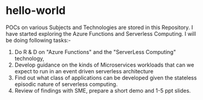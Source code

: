 # hello-world
POCs on various Subjects and Technologies are stored in this Repository.
I have started exploring the Azure Functions and Serverless Computing. I will be doing following tasks:-
1) Do R & D on "Azure Functions" and the "ServerLess Computing" technology, 
2) Develop guidance on the kinds of Microservices workloads that can we expect to run in an event driven serverless architecture
3) Find out what class of applications can be developed given the stateless episodic nature of serverless computing. 
4) Review of findings with SME, prepare a short demo and 1-5 ppt slides.
